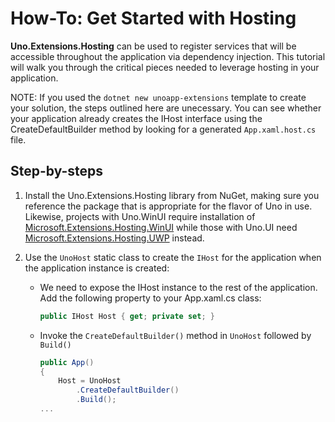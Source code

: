 # How-To: Get Started with Hosting

**Uno.Extensions.Hosting** can be used to register services that will be accessible throughout the application via dependency injection. This tutorial will walk you through the critical pieces needed to leverage hosting in your application. 

NOTE: If you used the `dotnet new unoapp-extensions` template to create your solution, the steps outlined here are unecessary. You can see whether your application already creates the IHost interface using the CreateDefaultBuilder method by looking for a generated `App.xaml.host.cs` file.

## Step-by-steps
1. Install the Uno.Extensions.Hosting library from NuGet, making sure you reference the package that is appropriate for the flavor of Uno in use. Likewise, projects with Uno.WinUI require installation of [Microsoft.Extensions.Hosting.WinUI](https://www.nuget.org/packages/Uno.Extensions.Hosting.WinUI) while those with Uno.UI need [Microsoft.Extensions.Hosting.UWP](https://www.nuget.org/packages/Uno.Extensions.Hosting.UWP) instead.

2. Use the `UnoHost` static class to create the `IHost` for the application when the application instance is created:
    * We need to expose the IHost instance to the rest of the application. Add the following property to your App.xaml.cs class:
        ```cs
        public IHost Host { get; private set; }
        ```
    * Invoke the `CreateDefaultBuilder()` method in `UnoHost` followed by `Build()`
        ```cs
        public App()
        {
            Host = UnoHost
                .CreateDefaultBuilder()
                .Build();
        ...
        ```